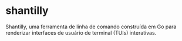 # shantilly
Shantilly, uma ferramenta de linha de comando construída em Go para renderizar interfaces de usuário de terminal (TUIs) interativas. 
